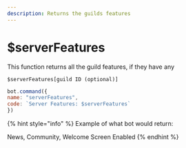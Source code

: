 ```yaml
---
description: Returns the guilds features
---
```


# $serverFeatures

This function returns all the guild features, if they have any

```
$serverFeatures[guild ID (optional)]
```

```javascript
bot.command({
name: "serverFeatures",
code: `Server Features: $serverFeatures`
})
```

{% hint style="info" %}
Example of what bot would return:

News, Community, Welcome Screen Enabled
{% endhint %}
